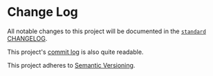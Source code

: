# Change Log

All notable changes to this project will be documented in the
[`standard` CHANGELOG](https://github.com/standard/standard/blob/master/CHANGELOG.md).

This project's
[commit log](https://github.com/standard/eslint-config-standard/commits/master) is
also quite readable.

This project adheres to [Semantic Versioning](http://semver.org/).
